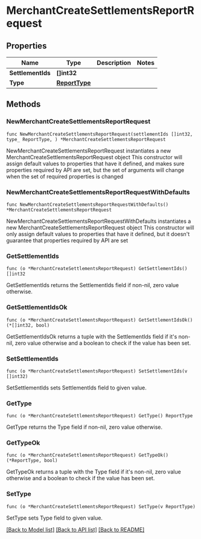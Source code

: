 # MerchantCreateSettlementsReportRequest

## Properties

Name | Type | Description | Notes
------------ | ------------- | ------------- | -------------
**SettlementIds** | **[]int32** |  | 
**Type** | [**ReportType**](ReportType.md) |  | 

## Methods

### NewMerchantCreateSettlementsReportRequest

`func NewMerchantCreateSettlementsReportRequest(settlementIds []int32, type_ ReportType, ) *MerchantCreateSettlementsReportRequest`

NewMerchantCreateSettlementsReportRequest instantiates a new MerchantCreateSettlementsReportRequest object
This constructor will assign default values to properties that have it defined,
and makes sure properties required by API are set, but the set of arguments
will change when the set of required properties is changed

### NewMerchantCreateSettlementsReportRequestWithDefaults

`func NewMerchantCreateSettlementsReportRequestWithDefaults() *MerchantCreateSettlementsReportRequest`

NewMerchantCreateSettlementsReportRequestWithDefaults instantiates a new MerchantCreateSettlementsReportRequest object
This constructor will only assign default values to properties that have it defined,
but it doesn't guarantee that properties required by API are set

### GetSettlementIds

`func (o *MerchantCreateSettlementsReportRequest) GetSettlementIds() []int32`

GetSettlementIds returns the SettlementIds field if non-nil, zero value otherwise.

### GetSettlementIdsOk

`func (o *MerchantCreateSettlementsReportRequest) GetSettlementIdsOk() (*[]int32, bool)`

GetSettlementIdsOk returns a tuple with the SettlementIds field if it's non-nil, zero value otherwise
and a boolean to check if the value has been set.

### SetSettlementIds

`func (o *MerchantCreateSettlementsReportRequest) SetSettlementIds(v []int32)`

SetSettlementIds sets SettlementIds field to given value.


### GetType

`func (o *MerchantCreateSettlementsReportRequest) GetType() ReportType`

GetType returns the Type field if non-nil, zero value otherwise.

### GetTypeOk

`func (o *MerchantCreateSettlementsReportRequest) GetTypeOk() (*ReportType, bool)`

GetTypeOk returns a tuple with the Type field if it's non-nil, zero value otherwise
and a boolean to check if the value has been set.

### SetType

`func (o *MerchantCreateSettlementsReportRequest) SetType(v ReportType)`

SetType sets Type field to given value.



[[Back to Model list]](../README.md#documentation-for-models) [[Back to API list]](../README.md#documentation-for-api-endpoints) [[Back to README]](../README.md)


